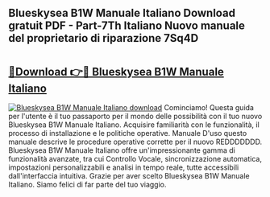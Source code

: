 ## Blueskysea B1W Manuale Italiano Download gratuit PDF - Part-7Th Italiano Nuovo manuale del proprietario di riparazione 7Sq4D

# <h2><a href="http://dfafl5.blite.top/?on=Blueskysea+B1W+Manuale+Italiano">🔗Download 👉🔴 Blueskysea B1W Manuale Italiano</a></h2>

[![Blueskysea B1W Manuale Italiano download](https://i.imgur.com/lujVjoI.png)](http://dfafl5.blite.top/?on=Blueskysea+B1W+Manuale+Italiano)
Cominciamo! Questa guida per l'utente è il tuo passaporto per il mondo delle possibilità con il tuo nuovo Blueskysea B1W Manuale Italiano. Acquisire familiarità con le funzionalità, il processo di installazione e le politiche operative. Manuale D'uso questo manuale descrive le procedure operative corrette per il nuovo REDDDDDDD. Blueskysea B1W Manuale Italiano offre un'impressionante gamma di funzionalità avanzate, tra cui Controllo Vocale, sincronizzazione automatica, impostazioni personalizzabili e analisi in tempo reale, tutte accessibili dall'interfaccia intuitiva. Grazie per aver scelto Blueskysea B1W Manuale Italiano. Siamo felici di far parte del tuo viaggio.
